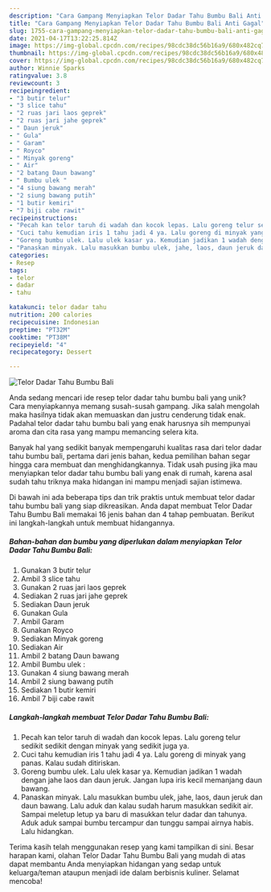 ```yaml
---
description: "Cara Gampang Menyiapkan Telor Dadar Tahu Bumbu Bali Anti Gagal"
title: "Cara Gampang Menyiapkan Telor Dadar Tahu Bumbu Bali Anti Gagal"
slug: 1755-cara-gampang-menyiapkan-telor-dadar-tahu-bumbu-bali-anti-gagal
date: 2021-04-17T13:22:25.814Z
image: https://img-global.cpcdn.com/recipes/98cdc38dc56b16a9/680x482cq70/telor-dadar-tahu-bumbu-bali-foto-resep-utama.jpg
thumbnail: https://img-global.cpcdn.com/recipes/98cdc38dc56b16a9/680x482cq70/telor-dadar-tahu-bumbu-bali-foto-resep-utama.jpg
cover: https://img-global.cpcdn.com/recipes/98cdc38dc56b16a9/680x482cq70/telor-dadar-tahu-bumbu-bali-foto-resep-utama.jpg
author: Winnie Sparks
ratingvalue: 3.8
reviewcount: 3
recipeingredient:
- "3 butir telur"
- "3 slice tahu"
- "2 ruas jari laos geprek"
- "2 ruas jari jahe geprek"
- " Daun jeruk"
- " Gula"
- " Garam"
- " Royco"
- " Minyak goreng"
- " Air"
- "2 batang Daun bawang"
- " Bumbu ulek "
- "4 siung bawang merah"
- "2 siung bawang putih"
- "1 butir kemiri"
- "7 biji cabe rawit"
recipeinstructions:
- "Pecah kan telor taruh di wadah dan kocok lepas. Lalu goreng telur sedikit sedikit dengan minyak yang sedikit juga ya."
- "Cuci tahu kemudian iris 1 tahu jadi 4 ya. Lalu goreng di minyak yang panas. Kalau sudah ditiriskan."
- "Goreng bumbu ulek. Lalu ulek kasar ya. Kemudian jadikan 1 wadah dengan jahe laos dan daun jeruk. Jangan lupa iris kecil memanjang daun bawang."
- "Panaskan minyak. Lalu masukkan bumbu ulek, jahe, laos, daun jeruk dan daun bawang. Lalu aduk dan kalau sudah harum masukkan sedikit air. Sampai meletup letup ya baru di masukkan telur dadar dan tahunya. Aduk aduk sampai bumbu tercampur dan tunggu sampai airnya habis. Lalu hidangkan."
categories:
- Resep
tags:
- telor
- dadar
- tahu

katakunci: telor dadar tahu 
nutrition: 200 calories
recipecuisine: Indonesian
preptime: "PT32M"
cooktime: "PT38M"
recipeyield: "4"
recipecategory: Dessert

---
```



![Telor Dadar Tahu Bumbu Bali](https://img-global.cpcdn.com/recipes/98cdc38dc56b16a9/680x482cq70/telor-dadar-tahu-bumbu-bali-foto-resep-utama.jpg)

Anda sedang mencari ide resep telor dadar tahu bumbu bali yang unik? Cara menyiapkannya memang susah-susah gampang. Jika salah mengolah maka hasilnya tidak akan memuaskan dan justru cenderung tidak enak. Padahal telor dadar tahu bumbu bali yang enak harusnya sih mempunyai aroma dan cita rasa yang mampu memancing selera kita.



Banyak hal yang sedikit banyak mempengaruhi kualitas rasa dari telor dadar tahu bumbu bali, pertama dari jenis bahan, kedua pemilihan bahan segar hingga cara membuat dan menghidangkannya. Tidak usah pusing jika mau menyiapkan telor dadar tahu bumbu bali yang enak di rumah, karena asal sudah tahu triknya maka hidangan ini mampu menjadi sajian istimewa.


Di bawah ini ada beberapa tips dan trik praktis untuk membuat telor dadar tahu bumbu bali yang siap dikreasikan. Anda dapat membuat Telor Dadar Tahu Bumbu Bali memakai 16 jenis bahan dan 4 tahap pembuatan. Berikut ini langkah-langkah untuk membuat hidangannya.

<!--inarticleads1-->

##### Bahan-bahan dan bumbu yang diperlukan dalam menyiapkan Telor Dadar Tahu Bumbu Bali:

1. Gunakan 3 butir telur
1. Ambil 3 slice tahu
1. Gunakan 2 ruas jari laos geprek
1. Sediakan 2 ruas jari jahe geprek
1. Sediakan  Daun jeruk
1. Gunakan  Gula
1. Ambil  Garam
1. Gunakan  Royco
1. Sediakan  Minyak goreng
1. Sediakan  Air
1. Ambil 2 batang Daun bawang
1. Ambil  Bumbu ulek :
1. Gunakan 4 siung bawang merah
1. Ambil 2 siung bawang putih
1. Sediakan 1 butir kemiri
1. Ambil 7 biji cabe rawit




<!--inarticleads2-->

##### Langkah-langkah membuat Telor Dadar Tahu Bumbu Bali:

1. Pecah kan telor taruh di wadah dan kocok lepas. Lalu goreng telur sedikit sedikit dengan minyak yang sedikit juga ya.
1. Cuci tahu kemudian iris 1 tahu jadi 4 ya. Lalu goreng di minyak yang panas. Kalau sudah ditiriskan.
1. Goreng bumbu ulek. Lalu ulek kasar ya. Kemudian jadikan 1 wadah dengan jahe laos dan daun jeruk. Jangan lupa iris kecil memanjang daun bawang.
1. Panaskan minyak. Lalu masukkan bumbu ulek, jahe, laos, daun jeruk dan daun bawang. Lalu aduk dan kalau sudah harum masukkan sedikit air. Sampai meletup letup ya baru di masukkan telur dadar dan tahunya. Aduk aduk sampai bumbu tercampur dan tunggu sampai airnya habis. Lalu hidangkan.




Terima kasih telah menggunakan resep yang kami tampilkan di sini. Besar harapan kami, olahan Telor Dadar Tahu Bumbu Bali yang mudah di atas dapat membantu Anda menyiapkan hidangan yang sedap untuk keluarga/teman ataupun menjadi ide dalam berbisnis kuliner. Selamat mencoba!
